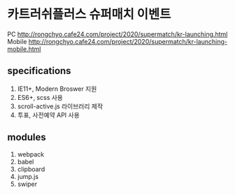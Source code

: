 # 카트러쉬플러스 슈퍼매치 이벤트
PC http://rongchyo.cafe24.com/project/2020/supermatch/kr-launching.html
Mobile http://rongchyo.cafe24.com/project/2020/supermatch/kr-launching-mobile.html

## specifications
1. IE11+, Modern Broswer 지원
2. ES6+, scss 사용
3. scroll-active.js 라이브러리 제작
4. 투표, 사전예약 API 사용

## modules
1. webpack
2. babel
5. clipboard
6. jump.js
7. swiper